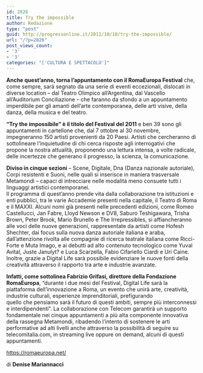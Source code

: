 ```yaml
---
id: 2826
title: Try the impossible
author: Redazione
type: "post"
guid: http://progressonline.it/2011/10/10/try-the-impossible/
url: "/?p=2826"
post_views_count:
- '3'
- '3'
categories: "['CULTURA E SPETTACOLO']"
---
```


**Anche quest’anno, torna l’appuntamento con il RomaEuropa Festival** che, come sempre, sarà segnato da una serie di eventi eccezionali, dislocati in diverse location – dal Teatro Olimpico all’Argentina, dal Vascello all’Auditorium Conciliazione – che faranno da sfondo a un appuntamento imperdibile per gli amanti dell’arte contemporanea, delle arti visive, della danza, della musica e del teatro.

**“Try the impossibile” è il titolo del Festival del 2011** e ben 39 sono gli appuntamenti in cartellone che, dal 7 ottobre al 30 novembre, impegneranno 150 artisti provenienti da 20 Paesi. Artisti che cercheranno di sottolineare l’inquietudine di chi cerca risposte agli interrogativi che propone la nostra attualità, proponendo una lettura intensa, a volte radicale, delle incertezze che generano il progresso, la scienza, la comunicazione.

**Diviso in cinque sezioni** – Scene, Digitale, Dna (Danza nazionale autoriale), Corpi resistenti e Suoni, nelle quali si inserisce in maniera trasversale Metamondi – capaci di intrecciare nelle modalità meno consuete tutti i linguaggi artistici contemporanei.   
Il programma di quest’anno prende vita dalla collaborazione tra istituzioni e enti pubblici, tra le varie Accademie presenti nella capitale, il Teatro di Roma e il MAXXI. Alcuni nomi già presenti nelle precedenti edizioni, come Romeo Castellucci, Jan Fabre, Lloyd Newson e DV8, Saburo Teshigawara, Trisha Brown, Peter Brook, Mario Brunello e The Irrepressibles, si affiancheranno alle voci delle nuove generazioni, rappresentate da artisti come Hofesh Shechter, dai focus sulla nuova danza autoriale italiana e araba, dall’attenzione rivolta alle compagnie di ricerca teatrale italiana come Ricci-Forte e Muta Imago, e ai debutti ad alto contenuto tecnologico come Yuval Avital, Juste Janulyt? e Luca Scarzella, Fabio Cifariello Ciardi e Uri Caine. Inoltre, grazie a Digital Life sarà possibile evidenziare le nuove fonti della creatività attraverso il rapporto tra arte e industrie avanzate.

**Infatti, come sottolinea Fabrizio Grifasi, direttore della Fondazione RomaEuropa**, “durante i due mesi del Festival, Digital Life sarà la piattaforma dell’innovazione a Roma, un evento che unirà arte, creatività, industrie culturali, esperienze imprenditoriali, prefigurando  
quello che pensiamo sarà il futuro di questi ambiti, sempre più interconnessi e interdipendenti”. La collaborazione con Telecom garantirà un supporto fondamentale nei cinque appuntamenti a più alta componente innovativa della rassegna Metamondi, ribadendo l’intento di sostenere le arti performative ad alti livelli anche attraverso la possibilità di seguire su telecomitalia.com, in streaming live oppure on demand, alcuni di questi appuntamenti.

<https://romaeuropa.net/>

di **Denise Mariannacci**